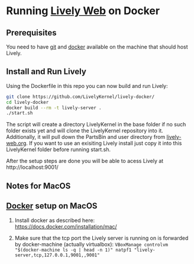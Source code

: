 # Running [Lively Web](https://github.com/LivelyKernel/LivelyKernel) on Docker

## Prerequisites

You need to have [git](https://git-scm.com/) and
[docker](https://docs.docker.com/install/) available on the machine that should
host Lively.

## Install and Run Lively

Using the Dockerfile in this repo you can now build and run Lively:

```sh
git clone https://github.com/LivelyKernel/lively-docker/
cd lively-docker
docker build --rm -t lively-server .
./start.sh
```

The script will create a directory LivelyKernel in the base folder if no such
folder exists yet and will clone the LivelyKernel repository into it.
Additionally, it will pull down the PartsBin and user directory from
[lively-web.org](https://lively-web.org). If you want to use an exisiting Lively
install just copy it into this LivelyKernel folder before running start.sh.

After the setup steps are done you will be able to acess Lively at http://localhost:9001/

<!-- -=-=-=-=-=-=-=-=-=-=-=-=-=-=-=-=-=-=-=-=-=-=-=-=- -->

## Notes for MacOS

## [Docker](http://www.docker.com/) setup on MacOS

1. Install docker as described here: https://docs.docker.com/installation/mac/

2. Make sure that the tcp port the Lively server is running on is forwarded by docker-machine (actually virtualbox):
`VBoxManage controlvm "$(docker-machine ls -q | head -n 1)" natpf1 "lively-server,tcp,127.0.0.1,9001,,9001"`
